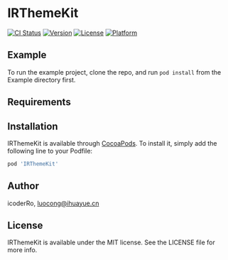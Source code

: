 # IRThemeKit

[![CI Status](https://img.shields.io/travis/icoderRo/IRThemeKit.svg?style=flat)](https://travis-ci.org/icoderRo/IRThemeKit)
[![Version](https://img.shields.io/cocoapods/v/IRThemeKit.svg?style=flat)](https://cocoapods.org/pods/IRThemeKit)
[![License](https://img.shields.io/cocoapods/l/IRThemeKit.svg?style=flat)](https://cocoapods.org/pods/IRThemeKit)
[![Platform](https://img.shields.io/cocoapods/p/IRThemeKit.svg?style=flat)](https://cocoapods.org/pods/IRThemeKit)

## Example

To run the example project, clone the repo, and run `pod install` from the Example directory first.

## Requirements

## Installation

IRThemeKit is available through [CocoaPods](https://cocoapods.org). To install
it, simply add the following line to your Podfile:

```ruby
pod 'IRThemeKit'
```

## Author

icoderRo, luocong@ihuayue.cn

## License

IRThemeKit is available under the MIT license. See the LICENSE file for more info.
